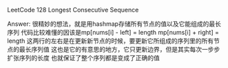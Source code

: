 LeetCode 128 Longest Consecutive Sequence

Answer:
    很精妙的想法，就是用hashmap存储所有节点的值以及它能组成的最长序列
    代码比较难懂的因该是mp[nums[i] - left] = length mp[nums[i] + right] = length
    这两行的左右是在更新新节点的时候，要更新它所组成的序列里的所有节点的最长序列值
    这也是它的有意思的地方，它只更新边界，但是其实每次一步步扩张序列的长度
    也就保证了整个序列都是变成了正确的值
